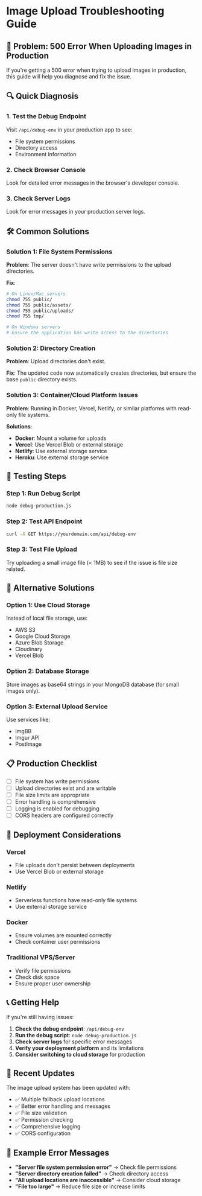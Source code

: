 # Image Upload Troubleshooting Guide

## 🚨 Problem: 500 Error When Uploading Images in Production

If you're getting a 500 error when trying to upload images in production, this guide will help you diagnose and fix the issue.

## 🔍 Quick Diagnosis

### 1. Test the Debug Endpoint
Visit `/api/debug-env` in your production app to see:
- File system permissions
- Directory access
- Environment information

### 2. Check Browser Console
Look for detailed error messages in the browser's developer console.

### 3. Check Server Logs
Look for error messages in your production server logs.

## 🛠️ Common Solutions

### Solution 1: File System Permissions
**Problem**: The server doesn't have write permissions to the upload directories.

**Fix**:
```bash
# On Linux/Mac servers
chmod 755 public/
chmod 755 public/assets/
chmod 755 public/uploads/
chmod 755 tmp/

# On Windows servers
# Ensure the application has write access to the directories
```

### Solution 2: Directory Creation
**Problem**: Upload directories don't exist.

**Fix**: The updated code now automatically creates directories, but ensure the base `public` directory exists.

### Solution 3: Container/Cloud Platform Issues
**Problem**: Running in Docker, Vercel, Netlify, or similar platforms with read-only file systems.

**Solutions**:
- **Docker**: Mount a volume for uploads
- **Vercel**: Use Vercel Blob or external storage
- **Netlify**: Use external storage service
- **Heroku**: Use external storage service

## 🧪 Testing Steps

### Step 1: Run Debug Script
```bash
node debug-production.js
```

### Step 2: Test API Endpoint
```bash
curl -X GET https://yourdomain.com/api/debug-env
```

### Step 3: Test File Upload
Try uploading a small image file (< 1MB) to see if the issue is file size related.

## 🔧 Alternative Solutions

### Option 1: Use Cloud Storage
Instead of local file storage, use:
- AWS S3
- Google Cloud Storage
- Azure Blob Storage
- Cloudinary
- Vercel Blob

### Option 2: Database Storage
Store images as base64 strings in your MongoDB database (for small images only).

### Option 3: External Upload Service
Use services like:
- ImgBB
- Imgur API
- PostImage

## 📋 Production Checklist

- [ ] File system has write permissions
- [ ] Upload directories exist and are writable
- [ ] File size limits are appropriate
- [ ] Error handling is comprehensive
- [ ] Logging is enabled for debugging
- [ ] CORS headers are configured correctly

## 🚀 Deployment Considerations

### Vercel
- File uploads don't persist between deployments
- Use Vercel Blob or external storage

### Netlify
- Serverless functions have read-only file systems
- Use external storage service

### Docker
- Ensure volumes are mounted correctly
- Check container user permissions

### Traditional VPS/Server
- Verify file permissions
- Check disk space
- Ensure proper user ownership

## 📞 Getting Help

If you're still having issues:

1. **Check the debug endpoint**: `/api/debug-env`
2. **Run the debug script**: `node debug-production.js`
3. **Check server logs** for specific error messages
4. **Verify your deployment platform** and its limitations
5. **Consider switching to cloud storage** for production

## 🔄 Recent Updates

The image upload system has been updated with:
- ✅ Multiple fallback upload locations
- ✅ Better error handling and messages
- ✅ File size validation
- ✅ Permission checking
- ✅ Comprehensive logging
- ✅ CORS configuration

## 📝 Example Error Messages

- **"Server file system permission error"** → Check file permissions
- **"Server directory creation failed"** → Check directory access
- **"All upload locations are inaccessible"** → Consider cloud storage
- **"File too large"** → Reduce file size or increase limits
